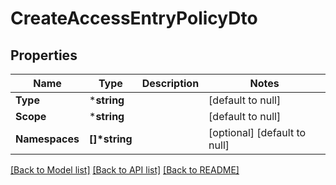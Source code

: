 # CreateAccessEntryPolicyDto

## Properties
Name | Type | Description | Notes
------------ | ------------- | ------------- | -------------
**Type** | ***string** |  | [default to null]
**Scope** | ***string** |  | [default to null]
**Namespaces** | **[]\*string** |  | [optional] [default to null]

[[Back to Model list]](../README.md#documentation-for-models) [[Back to API list]](../README.md#documentation-for-api-endpoints) [[Back to README]](../README.md)


